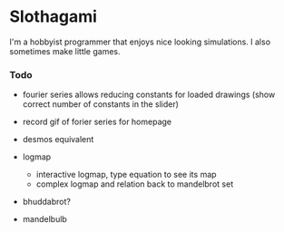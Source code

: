# Slothagami
I'm a hobbyist programmer that enjoys nice looking simulations. I also sometimes make little games.

### Todo
- fourier series allows reducing constants for loaded drawings (show correct number of constants in the slider)
- record gif of forier series for homepage

- desmos equivalent

- logmap 
    - interactive logmap, type equation to see its map
    - complex logmap and relation back to mandelbrot set
- bhuddabrot?
- mandelbulb
